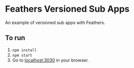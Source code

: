 # Feathers Versioned Sub Apps

An example of versioned sub apps with Feathers.

## To run

1. `npm install`
2. `npm start`
3. Go to [localhost:3030](http://localhost:3030) in your browser.

